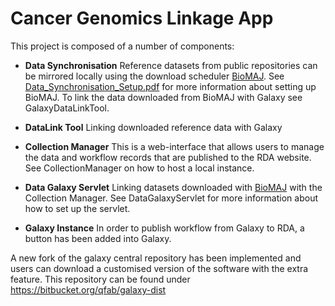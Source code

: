 # Cancer Genomics Linkage App #

This project is composed of a number of components:

  * **Data Synchronisation**
Reference datasets from public repositories can be mirrored locally using the download scheduler [BioMAJ](http://biomaj.genouest.org/). See [Data\_Synchronisation\_Setup.pdf](http://code.google.com/p/ap27-cancer-genomics-linkage-app/downloads/detail?name=Data_Synchronisation_Setup.pdf&can=2&q=) for more information about setting up BioMAJ. To link the data downloaded from BioMAJ with Galaxy see GalaxyDataLinkTool.

  * **DataLink Tool**
Linking downloaded reference data with Galaxy

  * **Collection Manager**
This is a web-interface that allows users to manage the data and workflow records that are published to the RDA website. See CollectionManager on how to host a local instance.

  * **Data Galaxy Servlet**
Linking datasets downloaded with [BioMAJ](http://biomaj.genouest.org/) with the Collection Manager. See DataGalaxyServlet for more information about how to set up the servlet.

  * **Galaxy Instance**
In order to publish workflow from Galaxy to RDA, a button has been added into Galaxy.

A new fork of the galaxy central repository has been implemented and users can download a customised version of the software with the extra feature.
This repository can be found under https://bitbucket.org/qfab/galaxy-dist